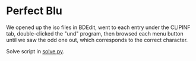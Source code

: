 # Perfect Blu

We opened up the iso files in BDEdit, went to each entry under the CLIPINF tab, double-clicked the
"und" program, then browsed each menu button until we saw the odd one out, which corresponds to the
correct character.

Solve script in [solve.py](`solve.py`).
